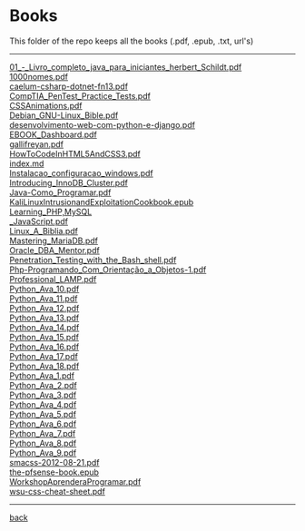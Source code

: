 # Books
This folder of the repo keeps all the books (.pdf, .epub, .txt, url's)

---------------------------
[01_-_Livro_completo_java_para_iniciantes_herbert_Schildt.pdf](01_-_Livro_completo_java_para_iniciantes_herbert_Schildt.pdf)<br>
[1000nomes.pdf](1000nomes.pdf)<br>
[caelum-csharp-dotnet-fn13.pdf](caelum-csharp-dotnet-fn13.pdf)<br>
[CompTIA_PenTest_Practice_Tests.pdf](CompTIA_PenTest_Practice_Tests.pdf)<br>
[CSSAnimations.pdf](CSSAnimations.pdf)<br>
[Debian_GNU-Linux_Bible.pdf](Debian_GNU-Linux_Bible.pdf)<br>
[desenvolvimento-web-com-python-e-django.pdf](desenvolvimento-web-com-python-e-django.pdf)<br>
[EBOOK_Dashboard.pdf](EBOOK_Dashboard.pdf)<br>
[gallifreyan.pdf](gallifreyan.pdf)<br>
[HowToCodeInHTML5AndCSS3.pdf](HowToCodeInHTML5AndCSS3.pdf)<br>
[index.md](index.md)<br>
[Instalacao_configuracao_windows.pdf](Instalacao_configuracao_windows.pdf)<br>
[Introducing_InnoDB_Cluster.pdf](Introducing_InnoDB_Cluster.pdf)<br>
[Java-Como_Programar.pdf](Java-Como_Programar.pdf)<br>
[KaliLinuxIntrusionandExploitationCookbook.epub](KaliLinuxIntrusionandExploitationCookbook.epub)<br>
[Learning_PHP,MySQL](Learning_PHP,MySQL)<br>
[_JavaScript.pdf](_JavaScript.pdf)<br>
[Linux_A_Biblia.pdf](Linux_A_Biblia.pdf)<br>
[Mastering_MariaDB.pdf](Mastering_MariaDB.pdf)<br>
[Oracle_DBA_Mentor.pdf](Oracle_DBA_Mentor.pdf)<br>
[Penetration_Testing_with_the_Bash_shell.pdf](Penetration_Testing_with_the_Bash_shell.pdf)<br>
[Php-Programando_Com_Orientação_a_Objetos-1.pdf](Php-Programando_Com_Orientação_a_Objetos-1.pdf)<br>
[Professional_LAMP.pdf](Professional_LAMP.pdf)<br>
[Python_Ava_10.pdf](Python_Ava_10.pdf)<br>
[Python_Ava_11.pdf](Python_Ava_11.pdf)<br>
[Python_Ava_12.pdf](Python_Ava_12.pdf)<br>
[Python_Ava_13.pdf](Python_Ava_13.pdf)<br>
[Python_Ava_14.pdf](Python_Ava_14.pdf)<br>
[Python_Ava_15.pdf](Python_Ava_15.pdf)<br>
[Python_Ava_16.pdf](Python_Ava_16.pdf)<br>
[Python_Ava_17.pdf](Python_Ava_17.pdf)<br>
[Python_Ava_18.pdf](Python_Ava_18.pdf)<br>
[Python_Ava_1.pdf](Python_Ava_1.pdf)<br>
[Python_Ava_2.pdf](Python_Ava_2.pdf)<br>
[Python_Ava_3.pdf](Python_Ava_3.pdf)<br>
[Python_Ava_4.pdf](Python_Ava_4.pdf)<br>
[Python_Ava_5.pdf](Python_Ava_5.pdf)<br>
[Python_Ava_6.pdf](Python_Ava_6.pdf)<br>
[Python_Ava_7.pdf](Python_Ava_7.pdf)<br>
[Python_Ava_8.pdf](Python_Ava_8.pdf)<br>
[Python_Ava_9.pdf](Python_Ava_9.pdf)<br>
[smacss-2012-08-21.pdf](smacss-2012-08-21.pdf)<br>
[the-pfsense-book.epub](the-pfsense-book.epub)<br>
[WorkshopAprenderaProgramar.pdf](WorkshopAprenderaProgramar.pdf)<br>
[wsu-css-cheat-sheet.pdf](wsu-css-cheat-sheet.pdf)<br>

---------------------------

[back](../)
